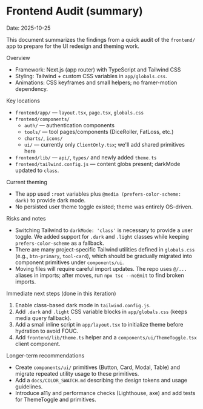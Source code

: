 # Frontend Audit (summary)

Date: 2025-10-25

This document summarizes the findings from a quick audit of the `frontend/` app to prepare for the UI redesign and theming work.

Overview
- Framework: Next.js (app router) with TypeScript and Tailwind CSS
- Styling: Tailwind + custom CSS variables in `app/globals.css`.
- Animations: CSS keyframes and small helpers; no framer-motion dependency.

Key locations
- `frontend/app/` — `layout.tsx`, `page.tsx`, `globals.css`
- `frontend/components/`
  - `auth/` — authentication components
  - `tools/` — tool pages/components (DiceRoller, FatLoss, etc.)
  - `charts/`, `icons/`
  - `ui/` — currently only `ClientOnly.tsx`; we'll add shared primitives here
- `frontend/lib/` — `api/`, `types/` and newly added `theme.ts`
- `frontend/tailwind.config.js` — content globs present; darkMode updated to `class`.

Current theming
- The app used `:root` variables plus `@media (prefers-color-scheme: dark)` to provide dark mode.
- No persisted user theme toggle existed; theme was entirely OS-driven.

Risks and notes
- Switching Tailwind to `darkMode: 'class'` is necessary to provide a user toggle. We added support for `.dark` and `.light` classes while keeping `prefers-color-scheme` as a fallback.
- There are many project-specific Tailwind utilities defined in `globals.css` (e.g., `btn-primary`, `tool-card`), which should be gradually migrated into component primitives under `components/ui`.
- Moving files will require careful import updates. The repo uses `@/...` aliases in imports; after moves, run `npx tsc --noEmit` to find broken imports.

Immediate next steps (done in this iteration)
1. Enable class-based dark mode in `tailwind.config.js`.
2. Add `.dark` and `.light` CSS variable blocks in `app/globals.css` (keeps media query fallback).
3. Add a small inline script in `app/layout.tsx` to initialize theme before hydration to avoid FOUC.
4. Add `frontend/lib/theme.ts` helper and a `components/ui/ThemeToggle.tsx` client component.

Longer-term recommendations
- Create `components/ui/` primitives (Button, Card, Modal, Table) and migrate repeated utility usage to these primitives.
- Add a `docs/COLOR_SWATCH.md` describing the design tokens and usage guidelines.
- Introduce a11y and performance checks (Lighthouse, axe) and add tests for ThemeToggle and primitives.
